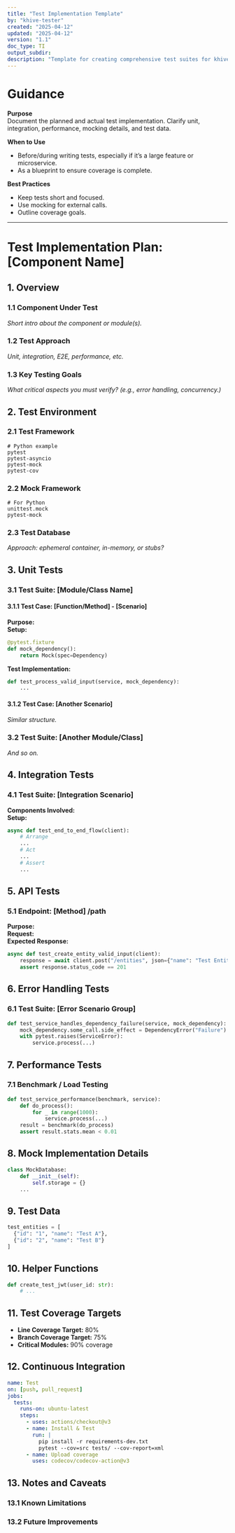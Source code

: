 ```yaml
---
title: "Test Implementation Template"
by: "khive-tester"
created: "2025-04-12"
updated: "2025-04-12"
version: "1.1"
doc_type: TI
output_subdir:
description: "Template for creating comprehensive test suites for khive components"
---
```


# Guidance

**Purpose**\
Document the planned and actual test implementation. Clarify unit, integration,
performance, mocking details, and test data.

**When to Use**

- Before/during writing tests, especially if it’s a large feature or
  microservice.
- As a blueprint to ensure coverage is complete.

**Best Practices**

- Keep tests short and focused.
- Use mocking for external calls.
- Outline coverage goals.

---

# Test Implementation Plan: [Component Name]

## 1. Overview

### 1.1 Component Under Test

_Short intro about the component or module(s)._

### 1.2 Test Approach

_Unit, integration, E2E, performance, etc._

### 1.3 Key Testing Goals

_What critical aspects you must verify? (e.g., error handling, concurrency.)_

## 2. Test Environment

### 2.1 Test Framework

```
# Python example
pytest
pytest-asyncio
pytest-mock
pytest-cov
```

### 2.2 Mock Framework

```
# For Python
unittest.mock
pytest-mock
```

### 2.3 Test Database

_Approach: ephemeral container, in-memory, or stubs?_

## 3. Unit Tests

### 3.1 Test Suite: [Module/Class Name]

#### 3.1.1 Test Case: [Function/Method] - [Scenario]

**Purpose:**\
**Setup:**

```python
@pytest.fixture
def mock_dependency():
    return Mock(spec=Dependency)
```

**Test Implementation:**

```python
def test_process_valid_input(service, mock_dependency):
    ...
```

#### 3.1.2 Test Case: [Another Scenario]

_Similar structure._

### 3.2 Test Suite: [Another Module/Class]

_And so on._

## 4. Integration Tests

### 4.1 Test Suite: [Integration Scenario]

**Components Involved:**\
**Setup:**

```python
async def test_end_to_end_flow(client):
    # Arrange
    ...
    # Act
    ...
    # Assert
    ...
```

## 5. API Tests

### 5.1 Endpoint: [Method] /path

**Purpose:**\
**Request:**\
**Expected Response:**

```python
async def test_create_entity_valid_input(client):
    response = await client.post("/entities", json={"name": "Test Entity"})
    assert response.status_code == 201
```

## 6. Error Handling Tests

### 6.1 Test Suite: [Error Scenario Group]

```python
def test_service_handles_dependency_failure(service, mock_dependency):
    mock_dependency.some_call.side_effect = DependencyError("Failure")
    with pytest.raises(ServiceError):
        service.process(...)
```

## 7. Performance Tests

### 7.1 Benchmark / Load Testing

```python
def test_service_performance(benchmark, service):
    def do_process():
        for _ in range(1000):
            service.process(...)
    result = benchmark(do_process)
    assert result.stats.mean < 0.01
```

## 8. Mock Implementation Details

```python
class MockDatabase:
    def __init__(self):
        self.storage = {}
    ...
```

## 9. Test Data

```python
test_entities = [
  {"id": "1", "name": "Test A"},
  {"id": "2", "name": "Test B"}
]
```

## 10. Helper Functions

```python
def create_test_jwt(user_id: str):
    # ...
```

## 11. Test Coverage Targets

- **Line Coverage Target:** 80%
- **Branch Coverage Target:** 75%
- **Critical Modules:** 90% coverage

## 12. Continuous Integration

```yaml
name: Test
on: [push, pull_request]
jobs:
  tests:
    runs-on: ubuntu-latest
    steps:
      - uses: actions/checkout@v3
      - name: Install & Test
        run: |
          pip install -r requirements-dev.txt
          pytest --cov=src tests/ --cov-report=xml
      - name: Upload coverage
        uses: codecov/codecov-action@v3
```

## 13. Notes and Caveats

### 13.1 Known Limitations

### 13.2 Future Improvements
